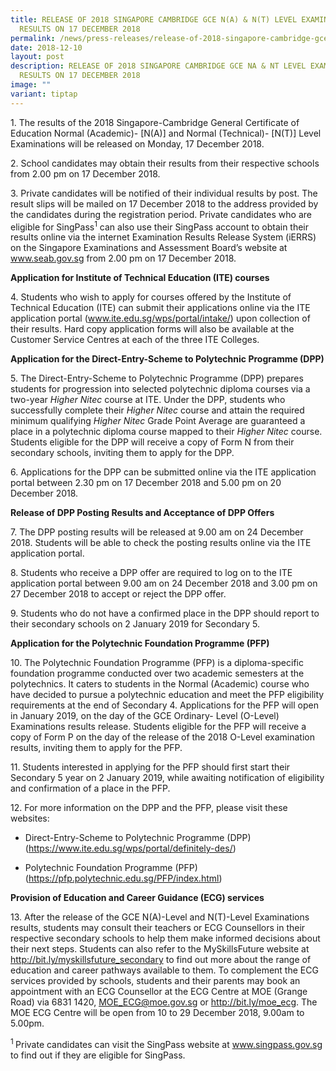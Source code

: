 ```yaml
---
title: RELEASE OF 2018 SINGAPORE CAMBRIDGE GCE N(A) & N(T) LEVEL EXAMINATION
  RESULTS ON 17 DECEMBER 2018
permalink: /news/press-releases/release-of-2018-singapore-cambridge-gce-na-nt-level-examination-results/
date: 2018-12-10
layout: post
description: RELEASE OF 2018 SINGAPORE CAMBRIDGE GCE NA & NT LEVEL EXAMINATION
  RESULTS ON 17 DECEMBER 2018
image: ""
variant: tiptap
---
```

<p>1. The results of the 2018 Singapore-Cambridge General Certificate of
Education Normal (Academic)- [N(A)] and Normal (Technical)- [N(T)] Level
Examinations will be released on Monday, 17 December 2018.</p>
<p>2. School candidates may obtain their results from their respective schools
from 2.00 pm on 17 December 2018.</p>
<p>3. Private candidates will be notified of their individual results by
post. The result slips will be mailed on 17 December 2018 to the address
provided by the candidates during the registration period. Private candidates
who are eligible for SingPass<sup>1</sup> can also use their SingPass account
to obtain their results online via the internet Examination Results Release
System (iERRS) on the Singapore Examinations and Assessment Board’s website
at <a href="https://www.seab.gov.sg/" rel="noopener noreferrer nofollow" target="_blank"><u>www.seab.gov.sg</u></a> from
2.00 pm on 17 December 2018.</p>
<p><strong>Application for Institute of Technical Education (ITE) courses</strong>
</p>
<p>4. Students who wish to apply for courses offered by the Institute of
Technical Education (ITE) can submit their applications online via the
ITE application portal (<a href="http://www.ite.edu.sg/wps/portal/intake/" rel="noopener noreferrer nofollow" target="_blank">www.ite.edu.sg/wps/portal/intake/</a>)
upon collection of their results. Hard copy application forms will also
be available at the Customer Service Centres at each of the three ITE Colleges.</p>
<p><strong>Application for the Direct-Entry-Scheme to Polytechnic Programme (DPP)</strong>
</p>
<p>5. The Direct-Entry-Scheme to Polytechnic Programme (DPP) prepares students
for progression into selected polytechnic diploma courses via a two-year <em>Higher Nitec</em> course
at ITE. Under the DPP, students who successfully complete their <em>Higher Nitec</em> course
and attain the required minimum qualifying <em>Higher Nitec</em> Grade Point
Average are guaranteed a place in a polytechnic diploma course mapped to
their <em>Higher Nitec</em> course. Students eligible for the DPP will receive
a copy of Form N from their secondary schools, inviting them to apply for
the DPP.</p>
<p>6. Applications for the DPP can be submitted online via the ITE application
portal between 2.30 pm on 17 December 2018 and 5.00 pm on 20 December 2018.</p>
<p><strong>Release of DPP Posting Results and Acceptance of DPP Offers</strong>
</p>
<p>7. The DPP posting results will be released at 9.00 am on 24 December
2018. Students will be able to check the posting results online via the
ITE application portal.</p>
<p>8. Students who receive a DPP offer are required to log on to the ITE
application portal between 9.00 am on 24 December 2018 and 3.00 pm on 27
December 2018 to accept or reject the DPP offer.</p>
<p>9. Students who do not have a confirmed place in the DPP should report
to their secondary schools on 2 January 2019 for Secondary 5.</p>
<p><strong>Application for the Polytechnic Foundation Programme (PFP)</strong>
</p>
<p>10. The Polytechnic Foundation Programme (PFP) is a diploma-specific foundation
programme conducted over two academic semesters at the polytechnics. It
caters to students in the Normal (Academic) course who have decided to
pursue a polytechnic education and meet the PFP eligibility requirements
at the end of Secondary 4. Applications for the PFP will open in January
2019, on the day of the GCE Ordinary- Level (O-Level) Examinations results
release. Students eligible for the PFP will receive a copy of Form P on
the day of the release of the 2018 O-Level examination results, inviting
them to apply for the PFP.</p>
<p>11. Students interested in applying for the PFP should first start their
Secondary 5 year on 2 January 2019, while awaiting notification of eligibility
and confirmation of a place in the PFP.</p>
<p>12. For more information on the DPP and the PFP, please visit these websites:</p>
<ul data-tight="true" class="tight">
<li>
<p>Direct-Entry-Scheme to Polytechnic Programme (DPP) (<a href="https://pfp.polytechnic.edu.sg/PFP/index.html" rel="noopener noreferrer nofollow" target="_blank">https://www.ite.edu.sg/wps/portal/definitely-des/</a>)</p>
</li>
<li>
<p>Polytechnic Foundation Programme (PFP) (<a href="https://pfp.polytechnic.edu.sg/PFP/index.html" rel="noopener noreferrer nofollow" target="_blank"><u>https://pfp.polytechnic.edu.sg/PFP/index.html</u></a>)</p>
</li>
</ul>
<p><strong>Provision of Education and Career Guidance (ECG) services</strong>
</p>
<p>13. After the release of the GCE N(A)-Level and N(T)-Level Examinations
results, students may consult their teachers or ECG Counsellors in their
respective secondary schools to help them make informed decisions about
their next steps. Students can also refer to the MySkillsFuture website
at <a href="mailto:MOE_ECG@moe.gov.sg" rel="noopener noreferrer nofollow" target="_blank">http://bit.ly/myskillsfuture_secondary</a> to
find out more about the range of education and career pathways available
to them. To complement the ECG services provided by schools, students and
their parents may book an appointment with an ECG Counsellor at the ECG
Centre at MOE (Grange Road) via 6831 1420, <a href="mailto:MOE_ECG@moe.gov.sg" rel="noopener noreferrer nofollow" target="_blank"><u>MOE_ECG@moe.gov.sg</u></a> or <a href="mailto:MOE_ECG@moe.gov.sg" rel="noopener noreferrer nofollow" target="_blank">http://bit.ly/moe_ecg</a>.
The MOE ECG Centre will be open from 10 to 29 December 2018, 9.00am to
5.00pm.</p>
<p><sup>1 </sup>Private candidates can visit the SingPass website at <a href="www.singpass.gov.sg" rel="noopener noreferrer nofollow" target="_blank">www.singpass.gov.sg</a> to
find out if they are eligible for SingPass.</p>
<p></p>